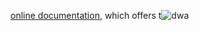 

[online documentation](https://docs.flutter.dev/), which offers t![dwa](https://github.com/user-attachments/assets/6182a1d8-f46b-4c83-8f12-e4453e4baaaa)
